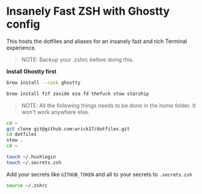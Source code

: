 # Insanely Fast ZSH with Ghostty config

This hosts the dotfiles and aliases for an insanely fast and rich Terminal experience.

> NOTE: Backup your .zshrc before doing this.

**Install Ghostty first**
```bash
brew install --cask ghostty
```

```bash
brew install fzf zoxide eza fd thefuck stow starship
```

> NOTE: All the following things needs to be done in the home folder. It won't work anywhere else.

```bash
cd ~
git clone git@github.com:wrick17/dotfiles.git
cd dotfiles
stow .
cd ~
```

```bash
touch ~/.hushlogin
touch ~/.secrets.zsh
```

Add your secrets like `GITHUB_TOKEN` and all to your secrets to `.secrets.zsh`

```bash
source ~/.zshrc
```
